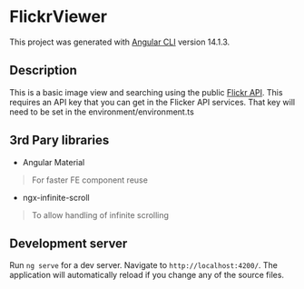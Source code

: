# FlickrViewer

This project was generated with [Angular CLI](https://github.com/angular/angular-cli) version 14.1.3.

## Description

This is a basic image view and searching using the public [Flickr API](https://www.flickr.com/services/api/). This requires an API key that you can get in the Flicker API services. That key will need to be set in the environment/environment.ts

## 3rd Pary libraries
- Angular Material
 > For faster FE component reuse
- ngx-infinite-scroll
 > To allow handling of infinite scrolling

## Development server

Run `ng serve` for a dev server. Navigate to `http://localhost:4200/`. The application will automatically reload if you change any of the source files.
